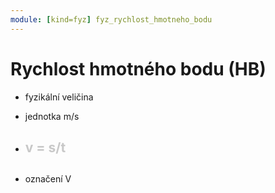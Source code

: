 ```yaml
---
module: [kind=fyz] fyz_rychlost_hmotneho_bodu
---
```


# Rychlost hmotného bodu (HB)
- fyzikální veličina
- jednotka m/s

- <h2 style="color: rgb(200,200,200)">v = s/t<h2>
- označení V